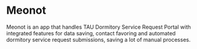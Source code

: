# Meonot
Meonot is an app that handles TAU Dormitory Service Request Portal with integrated features for data saving, contact favoring and automated dormitory service request submissions, saving a lot of manual processes.
